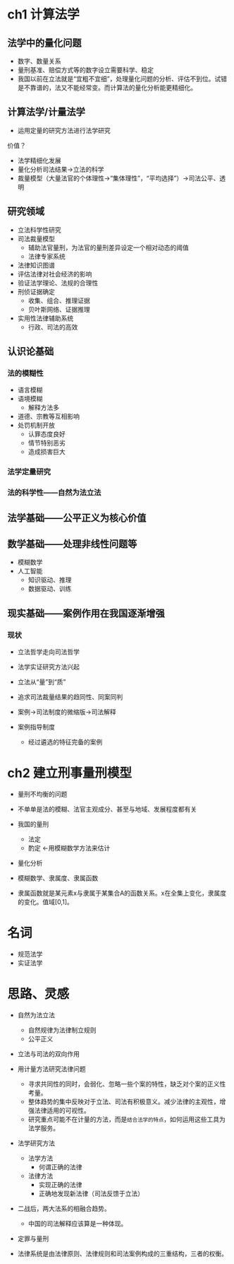 <!--
 * @Description: 说明
 * @Author: Marcel
 * @Date: 2021-08-04 22:30:26
-->

# ch1 计算法学

## 法学中的量化问题

- 数字、数量关系
- 量刑基准、赔偿方式等的数字设立需要科学、稳定
- 我国以前在立法就是“宜粗不宜细”，处理量化问题的分析、评估不到位。试错是不靠谱的，法又不能经常变。而计算法的量化分析能更精细化。

## 计算法学/计量法学

- 运用定量的研究方法进行法学研究

价值？
- 法学精细化发展
- 量化分析司法结果->立法的科学
- 裁量模型（大量法官的个体理性->“集体理性”，“平均选择”）->司法公平、透明

## 研究领域

- 立法科学性研究
- 司法裁量模型
  - 辅助法官量刑，为法官的量刑差异设定一个相对动态的阈值
  - 法律专家系统
- 法律知识图谱
- 评估法律对社会经济的影响
- 验证法学理论、法规的合理性
- 刑侦证据确定
  - 收集、组合、推理证据
  - 贝叶斯网络、证据推理
- 实用性法律辅助系统
  - 行政、司法的高效

## 认识论基础

### 法的模糊性
- 语言模糊
- 语境模糊
  - 解释方法多
- 道德、宗教等互相影响
- 处罚机制开放
  - 认罪态度良好
  - 情节特别恶劣
  - 造成损害巨大

### 法学定量研究

### 法的科学性——自然为法立法

## 法学基础——公平正义为核心价值

## 数学基础——处理非线性问题等

- 模糊数学
- 人工智能
  - 知识驱动、推理
  - 数据驱动、训练

## 现实基础——案例作用在我国逐渐增强

### 现状
- 立法哲学走向司法哲学
- 法学实证研究方法兴起
- 立法从“量”到“质”
- 追求司法裁量结果的趋同性、同案同判

- 案例->司法制度的微缩版->司法解释

- 案例指导制度
  - 经过遴选的特征完备的案例

# ch2 建立刑事量刑模型

- 量刑不均衡的问题

- 不单单是法的模糊、法官主观成分、甚至与地域、发展程度都有关

- 我国的量刑
  - 法定
  - 酌定  <-用模糊数学方法来估计

- 量化分析

- 模糊数学、隶属度、隶属函数
- 隶属函数就是某元素x与隶属于某集合A的函数关系。x在全集上变化，隶属度的变化。值域[0,1]。



# 名词

- 规范法学
- 实证法学



# 思路、灵感

- 自然为法立法
  - 自然规律为法律制立规则
  - 公平正义

- 立法与司法的双向作用

- 用计量方法研究法律问题
  - 寻求共同性的同时，会弱化、忽略一些个案的特性，缺乏对个案的正义性考量。
  - 整体趋势的集中反映对于立法、司法有积极意义。减少法律的主观性，增强法律适用的可视性。
  - 研究重点可能不在计量的方法，而是```结合法学的特点```，如何运用这些工具为法学服务。

- 法学研究方法
  - 法学方法
    - 何谓正确的法律
  - 法律方法
    - 实现正确的法律
    - 正确地发现新法律（司法反馈于立法）

- 二战后，两大法系的相融合趋势。
  - 中国的司法解释应该算是一种体现。

- 定罪与量刑
- 法律系统是由法律原则、法律规则和司法案例构成的三重结构，三者的权衡。
